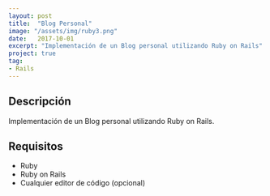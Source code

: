 ```yaml
---
layout: post
title:  "Blog Personal"
image: "/assets/img/ruby3.png"
date:   2017-10-01
excerpt: "Implementación de un Blog personal utilizando Ruby on Rails"
project: true
tag:
- Rails
---
```


## Descripción

Implementación de un Blog personal utilizando Ruby on Rails.

## Requisitos

* Ruby
* Ruby on Rails
* Cualquier editor de código (opcional)
